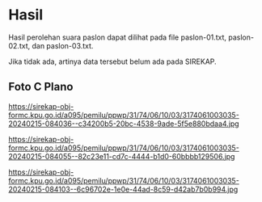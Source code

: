 # Hasil

Hasil perolehan suara paslon dapat dilihat pada file paslon-01.txt, paslon-02.txt, dan paslon-03.txt.

Jika tidak ada, artinya data tersebut belum ada pada SIREKAP.

## Foto C Plano

https://sirekap-obj-formc.kpu.go.id/a095/pemilu/ppwp/31/74/06/10/03/3174061003035-20240215-084036--c34200b5-20bc-4538-9ade-5f5e880bdaa4.jpg

https://sirekap-obj-formc.kpu.go.id/a095/pemilu/ppwp/31/74/06/10/03/3174061003035-20240215-084055--82c23e11-cd7c-4444-b1d0-60bbbb129506.jpg

https://sirekap-obj-formc.kpu.go.id/a095/pemilu/ppwp/31/74/06/10/03/3174061003035-20240215-084103--6c96702e-1e0e-44ad-8c59-d42ab7b0b994.jpg
